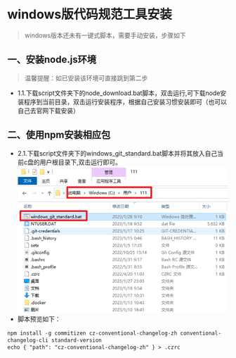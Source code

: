 # windows版代码规范工具安装
> windows版本还未有一键式脚本，需要手动安装，步骤如下
## 一、安装node.js环境
> 温馨提醒：如已安装该环境可直接跳到第二步
* 1.1.下载script文件夹下的node_download.bat脚本，双击运行,可下载node安装程序到当前目录，双击运行安装程序，根据自己安装习惯安装即可（也可以自己去官网下载安装）
## 二、使用npm安装相应包
* 2.1.下载script文件夹下的windows_git_standard.bat脚本并将其放入自己当前c盘的用户根目录下,双击运行即可。
![image](../images/%E7%94%A8%E6%88%B7%E5%BD%93%E5%89%8D%E7%9B%AE%E5%BD%95.png)
* 脚本预览如下：
```
npm install -g commitizen cz-conventional-changelog-zh conventional-changelog-cli standard-version
echo { "path": "cz-conventional-changelog-zh" } > .czrc
```
